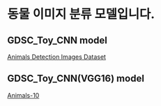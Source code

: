 # 동물 이미지 분류 모델입니다.

## GDSC_Toy_CNN model
[Animals Detection Images Dataset](/guides/content/editing-an-existing-page)

## GDSC_Toy_CNN(VGG16) model
[Animals-10](https://www.kaggle.com/alessiocorrado99/animals10)
